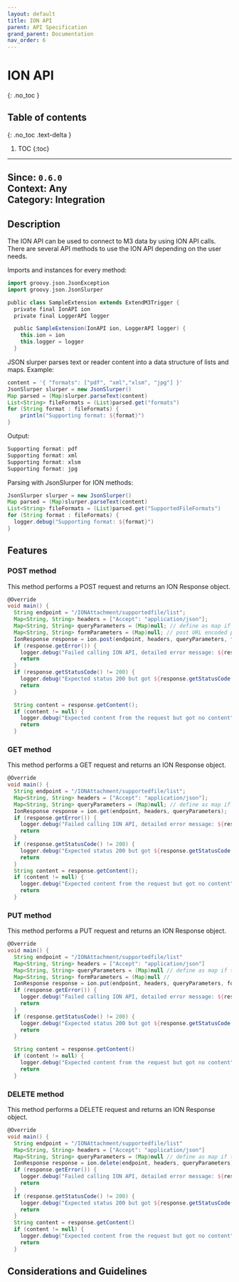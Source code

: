 ```yaml
---
layout: default
title: ION API
parent: API Specification
grand_parent: Documentation
nav_order: 6
---
```


# ION API
{: .no_toc }

## Table of contents
{: .no_toc .text-delta }

1. TOC
{:toc}

---
**Since**: `0.6.0`  
**Context**: Any  
**Category**: Integration  
---

## Description
The ION API can be used to connect to M3 data by using ION API calls. There are several API methods to use the ION API depending on the user needs.


Imports and instances for every method:
```groovy
import groovy.json.JsonException
import groovy.json.JsonSlurper

public class SampleExtension extends ExtendM3Trigger {
  private final IonAPI ion
  private final LoggerAPI logger

  public SampleExtension(IonAPI ion, LoggerAPI logger) {
    this.ion = ion
    this.logger = logger
  }
```
JSON slurper parses text or reader content into a data structure of lists and maps.
Example:
```groovy
content = '{ "formats": ["pdf", "xml","xlsm", "jpg"] }'
JsonSlurper slurper = new JsonSlurper()    
Map parsed = (Map)slurper.parseText(content)
List<String> fileFormats = (List)parsed.get("formats")
for (String format : fileFormats) {
    println("Supporting format: ${format}")
}
```
Output:

```groovy
Supporting format: pdf
Supporting format: xml
Supporting format: xlsm
Supporting format: jpg
```
Parsing with JsonSlurper for ION methods:

```groovy
JsonSlurper slurper = new JsonSlurper()
Map parsed = (Map)slurper.parseText(content)
List<String> fileFormats = (List)parsed.get("SupportedFileFormats")
for (String format : fileFormats) {
  logger.debug("Supporting format: ${format}")
}

```

## Features
### POST method
This method performs a POST request and returns an ION Response object.

```groovy
@Override
void main() {
  String endpoint = "/IONAttachment/supportedfile/list";
  Map<String, String> headers = ["Accept": "application/json"];
  Map<String, String> queryParameters = (Map)null; // define as map if there are any query parameters e.g. ["name1": "value1", "name2": "value2"]
  Map<String, String> formParameters = (Map)null; // post URL encoded parameters
  IonResponse response = ion.post(endpoint, headers, queryParameters, formParameters);
  if (response.getError()) {
    logger.debug("Failed calling ION API, detailed error message: ${response.getErrorMessage()}");
    return
  }
  if (response.getStatusCode() != 200) {
    logger.debug("Expected status 200 but got ${response.getStatusCode()} instead");
    return
  }

  String content = response.getContent();
  if (content != null) {
    logger.debug("Expected content from the request but got no content");
    return
  }

```

### GET method
This method performs a GET request and returns an ION Response object.

```groovy
@Override
void main() {
  String endpoint = "/IONAttachment/supportedfile/list";
  Map<String, String> headers = ["Accept": "application/json"];
  Map<String, String> queryParameters = (Map)null; // define as map if there are any query parameters e.g. ["name1": "value1", "name2": "value2"]
  IonResponse response = ion.get(endpoint, headers, queryParameters);
  if (response.getError()) {
    logger.debug("Failed calling ION API, detailed error message: ${response.getErrorMessage()}");
    return
  }
  if (response.getStatusCode() != 200) {
    logger.debug("Expected status 200 but got ${response.getStatusCode()} instead");
    return
  }
  String content = response.getContent();
  if (content != null) {
    logger.debug("Expected content from the request but got no content");
    return
  }
```

### PUT method
This method performs a PUT request and returns an ION Response object.
```groovy
@Override
void main() {
  String endpoint = "/IONAttachment/supportedfile/list"
  Map<String, String> headers = ["Accept": "application/json"]
  Map<String, String> queryParameters = (Map)null // define as map if there are any query parameters e.g. ["name1": "value1", "name2": "value2"]
  Map<String, String> formParameters = (Map)null //
  IonResponse response = ion.put(endpoint, headers, queryParameters, formParameters)
  if (response.getError()) {
    logger.debug("Failed calling ION API, detailed error message: ${response.getErrorMessage()}")
    return
  }
  if (response.getStatusCode() != 200) {
    logger.debug("Expected status 200 but got ${response.getStatusCode()} instead")
    return
  }

  String content = response.getContent()
  if (content != null) {
    logger.debug("Expected content from the request but got no content")
    return
  }
```

### DELETE method
This method performs a DELETE request and returns an ION Response object.
```groovy
@Override
void main() {
  String endpoint = "/IONAttachment/supportedfile/list"
  Map<String, String> headers = ["Accept": "application/json"]
  Map<String, String> queryParameters = (Map)null // define as map if there are any query parameters e.g. ["name1": "value1", "name2": "value2"]
  IonResponse response = ion.delete(endpoint, headers, queryParameters)
  if (response.getError()) {
    logger.debug("Failed calling ION API, detailed error message: ${response.getErrorMessage()}")
    return
  }
  if (response.getStatusCode() != 200) {
    logger.debug("Expected status 200 but got ${response.getStatusCode()} instead")
    return
  }
  String content = response.getContent()
  if (content != null) {
    logger.debug("Expected content from the request but got no content")
    return
  }
```

## Considerations and Guidelines
